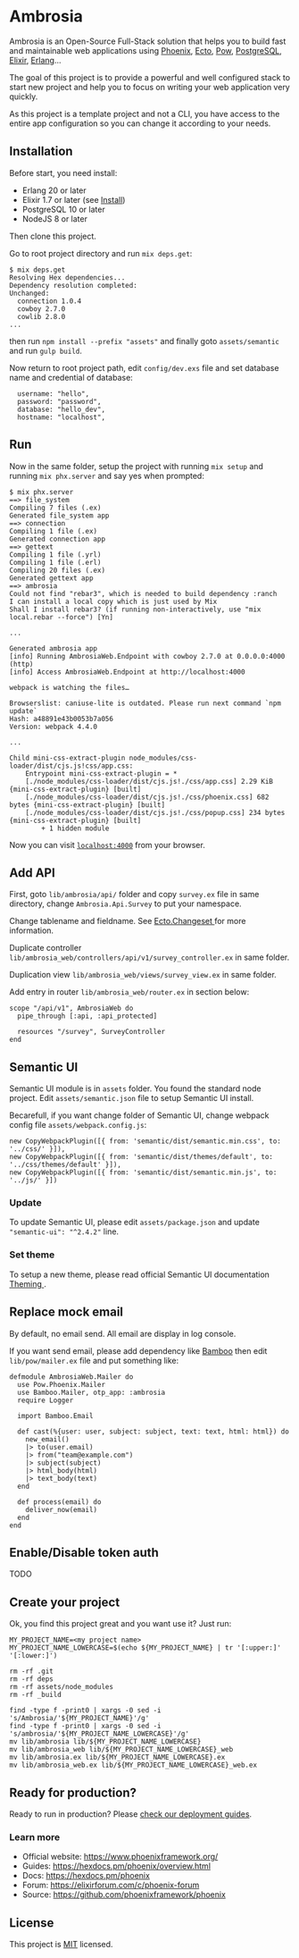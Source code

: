 # Ambrosia

Ambrosia is an Open-Source Full-Stack solution that helps you to build fast and maintainable web applications using
[Phoenix](https://www.phoenixframework.org), [Ecto](https://github.com/elixir-ecto/ecto), [Pow](https://powauth.com),
[PostgreSQL](https://www.postgresql.org), [Elixir](https://elixir-lang.org), [Erlang](https://www.erlang.org)...

The goal of this project is to provide a powerful and well configured stack to start new project and help you to focus
on writing your web application very quickly.

As this project is a template project and not a CLI, you have access to the entire app configuration so you can change
it according to your needs.

## Installation

Before start, you need install:
 * Erlang 20 or later
 * Elixir 1.7 or later (see [Install](https://elixir-lang.org/install.html))
 * PostgreSQL 10 or later
 * NodeJS 8 or later

Then clone this project.

Go to root project directory and run `mix deps.get`:
```
$ mix deps.get
Resolving Hex dependencies...
Dependency resolution completed:
Unchanged:
  connection 1.0.4
  cowboy 2.7.0
  cowlib 2.8.0
...
```
then run `npm install --prefix "assets"` and finally goto `assets/semantic` and run `gulp build`.

Now return to root project path, edit `config/dev.exs` file and set database name and credential of database:
```
  username: "hello",
  password: "password",
  database: "hello_dev",
  hostname: "localhost",
```

## Run

Now in the same folder, setup the project with running `mix setup` and running `mix phx.server` and say yes when
prompted:
```
$ mix phx.server
==> file_system
Compiling 7 files (.ex)
Generated file_system app
==> connection
Compiling 1 file (.ex)
Generated connection app
==> gettext
Compiling 1 file (.yrl)
Compiling 1 file (.erl)
Compiling 20 files (.ex)
Generated gettext app
==> ambrosia
Could not find "rebar3", which is needed to build dependency :ranch
I can install a local copy which is just used by Mix
Shall I install rebar3? (if running non-interactively, use "mix local.rebar --force") [Yn]

...

Generated ambrosia app
[info] Running AmbrosiaWeb.Endpoint with cowboy 2.7.0 at 0.0.0.0:4000 (http)
[info] Access AmbrosiaWeb.Endpoint at http://localhost:4000

webpack is watching the files…

Browserslist: caniuse-lite is outdated. Please run next command `npm update`
Hash: a48891e43b0053b7a056
Version: webpack 4.4.0

...

Child mini-css-extract-plugin node_modules/css-loader/dist/cjs.js!css/app.css:
    Entrypoint mini-css-extract-plugin = *
    [./node_modules/css-loader/dist/cjs.js!./css/app.css] 2.29 KiB {mini-css-extract-plugin} [built]
    [./node_modules/css-loader/dist/cjs.js!./css/phoenix.css] 682 bytes {mini-css-extract-plugin} [built]
    [./node_modules/css-loader/dist/cjs.js!./css/popup.css] 234 bytes {mini-css-extract-plugin} [built]
        + 1 hidden module
```

Now you can visit [`localhost:4000`](http://localhost:4000) from your browser.

## Add API

First, goto `lib/ambrosia/api/` folder and copy `survey.ex` file in same directory, change `Ambrosia.Api.Survey` to put
your namespace.

Change tablename and fieldname. See [Ecto.Changeset ](https://hexdocs.pm/ecto/Ecto.Changeset.html) for more information.

Duplicate controller `lib/ambrosia_web/controllers/api/v1/survey_controller.ex` in same folder.

Duplication view `lib/ambrosia_web/views/survey_view.ex` in same folder.

Add entry in router `lib/ambrosia_web/router.ex` in section below:
```
scope "/api/v1", AmbrosiaWeb do
  pipe_through [:api, :api_protected]

  resources "/survey", SurveyController
end
```

## Semantic UI

Semantic UI module is in `assets` folder. You found the standard node project. Edit `assets/semantic.json` file to
setup Semantic UI install.

Becarefull, if you want change folder of Semantic UI, change webpack config file `assets/webpack.config.js`:
```
new CopyWebpackPlugin([{ from: 'semantic/dist/semantic.min.css', to: '../css/' }]),
new CopyWebpackPlugin([{ from: 'semantic/dist/themes/default', to: '../css/themes/default' }]),
new CopyWebpackPlugin([{ from: 'semantic/dist/semantic.min.js', to: '../js/' }])
```

### Update 

To update Semantic UI, please edit `assets/package.json` and update `"semantic-ui": "^2.4.2"` line.

### Set theme

To setup a new theme, please read official Semantic UI documentation
[Theming ](https://semantic-ui.com/usage/theming.html).

## Replace mock email

By default, no email send. All email are display in log console.

If you want send email, please add dependency like [Bamboo](https://github.com/thoughtbot/bamboo) then edit
`lib/pow/mailer.ex` file and put something like:
```
defmodule AmbrosiaWeb.Mailer do
  use Pow.Phoenix.Mailer
  use Bamboo.Mailer, otp_app: :ambrosia
  require Logger

  import Bamboo.Email

  def cast(%{user: user, subject: subject, text: text, html: html}) do
    new_email()
    |> to(user.email)
    |> from("team@example.com")
    |> subject(subject)
    |> html_body(html)
    |> text_body(text)
  end 

  def process(email) do
    deliver_now(email)
  end 
end
```

## Enable/Disable token auth

TODO

## Create your project

Ok, you find this project great and you want use it? Just run:
```
MY_PROJECT_NAME=<my project name>
MY_PROJECT_NAME_LOWERCASE=$(echo ${MY_PROJECT_NAME} | tr '[:upper:]' '[:lower:]')

rm -rf .git
rm -rf deps
rm -rf assets/node_modules
rm -rf _build

find -type f -print0 | xargs -0 sed -i 's/Ambrosia/'${MY_PROJECT_NAME}'/g'
find -type f -print0 | xargs -0 sed -i 's/ambrosia/'${MY_PROJECT_NAME_LOWERCASE}'/g'
mv lib/ambrosia lib/${MY_PROJECT_NAME_LOWERCASE}
mv lib/ambrosia_web lib/${MY_PROJECT_NAME_LOWERCASE}_web
mv lib/ambrosia.ex lib/${MY_PROJECT_NAME_LOWERCASE}.ex
mv lib/ambrosia_web.ex lib/${MY_PROJECT_NAME_LOWERCASE}_web.ex
```

## Ready for production?

Ready to run in production? Please [check our deployment guides](https://hexdocs.pm/phoenix/deployment.html).

### Learn more

  * Official website: https://www.phoenixframework.org/
  * Guides: https://hexdocs.pm/phoenix/overview.html
  * Docs: https://hexdocs.pm/phoenix
  * Forum: https://elixirforum.com/c/phoenix-forum
  * Source: https://github.com/phoenixframework/phoenix
  
## License

This project is [MIT](./LICENSE.md) licensed.